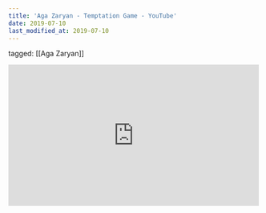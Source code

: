 ```yaml
---
title: 'Aga Zaryan - Temptation Game - YouTube'
date: 2019-07-10
last_modified_at: 2019-07-10
---
```

tagged: [[Aga Zaryan]]
<iframe allow="accelerometer; autoplay; clipboard-write; encrypted-media; gyroscope; picture-in-picture" allowfullscreen="" frameborder="0" height="281" id="youtube_iframe" src="https://www.youtube.com/embed/bRRRAJpJkiU?feature=oembed&amp;enablejsapi=1&amp;origin=https://safe.txmblr.com&amp;wmode=opaque" width="500"></iframe>